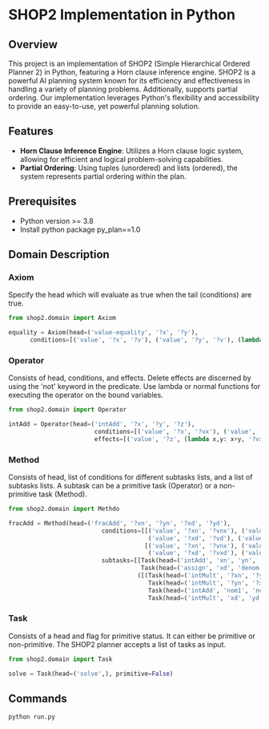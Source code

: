 # SHOP2 Implementation in Python

## Overview

This project is an implementation of SHOP2 (Simple Hierarchical Ordered Planner 2) in Python, featuring a Horn clause inference engine. 
SHOP2 is a powerful AI planning system known for its efficiency and effectiveness in handling a variety of planning problems. Additionally, 
supports partial ordering. Our implementation leverages Python's flexibility and accessibility to provide an easy-to-use, yet powerful 
planning solution.

## Features

- **Horn Clause Inference Engine**: Utilizes a Horn clause logic system, allowing for efficient and logical problem-solving capabilities.
- **Partial Ordering**: Using tuples (unordered) and lists (ordered), the system represents partial ordering within the plan.

## Prerequisites

- Python version >= 3.8
- Install python package py_plan==1.0 

## Domain Description
### Axiom
Specify the head which will evaluate as true when the tail (conditions) are true.
```python
from shop2.domain import Axiom

equality = Axiom(head=('value-equality', '?x', '?y'), 
      conditions=[('value', '?x', '?v'), ('value', '?y', '?v'), (lambda x, y: x<y, '?x', '?y')])
```

### Operator
Consists of head, conditions, and effects. Delete effects are discerned by using the 'not' keyword in the predicate. Use lambda or normal functions for executing the operator on the bound variables. 
```python
from shop2.domain import Operator

intAdd = Operator(head=('intAdd', '?x', '?y', '?z'),
                        conditions=[('value', '?x', '?vx'), ('value', '?y', '?vy')],
                        effects=[('value', '?z', (lambda x,y: x+y, '?vx', '?vy'))]),
```

### Method
Consists of head, list of conditions for different subtasks lists, and a list of subtasks lists. A subtask can be a primitive task (Operator) or a non-primitive task (Method).
```python
from shop2.domain import Methdo

fracAdd = Method(head=('fracAdd', '?xn', '?yn', '?xd', '?yd'),
                          conditions=[[('value', '?xn', '?vnx'), ('value', '?yn', '?vny'),
                                       ('value', '?xd', '?vd'), ('value', '?yd', '?vd')], #conditions for 1st subtasks list
                                      [('value', '?xn', '?vnx'), ('value', '?yn', '?vny'),
                                       ('value', '?xd', '?vxd'), ('value', '?yd', '?vyd')]], # conditions for 2nd subtasks list
                          subtasks=[[Task(head=('intAdd', 'xn', 'yn', 'nom'), primitive=True),
                                     Task(head=('assign', 'xd', 'denom'), primitive=True)], # 1st subtasks list
                                    ([(Task(head=('intMult', '?xn', '?yd', 'nom1'), primitive=True),
                                       Task(head=('intMult', '?yn', '?xd', 'nom2'), primitive=True)),
                                       Task(head=('intAdd', 'nom1', 'nom2', 'nom'), primitive=True)],
                                       Task(head=('intMult', 'xd', 'yd', 'denom'), primitive=True))]), # 2nd subtasks list
```

### Task
Consists of a head and flag for primitive status. It can either be primitive or non-primitive. The SHOP2 planner accepts a list of tasks as input.
```python
from shop2.domain import Task

solve = Task(head=('solve',), primitive=False)
```

## Commands
```
python run.py
```
